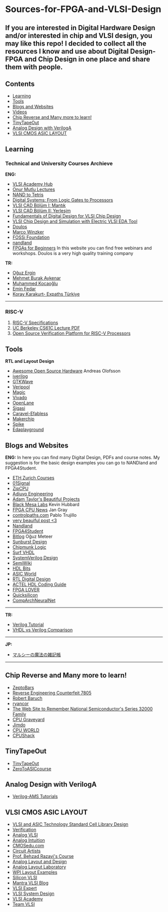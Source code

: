 # Sources-for-FPGA-and-VLSI-Design
If you are interested in Digital Hardware Design and/or interested in chip and VLSI design, you may like this repo! 
I decided to collect all the resources I know and use about Digital Design-FPGA and Chip Design in one place and share them with people.
-------------------------------------------------------------------------------------------------
## **Contents**

<!-- toc -->

- [Learning](#learning)
- [Tools](#tools)
- [Blogs and Websites](#blogs_and_websites)
- [Videos](#videos)
- [Chip Reverse and Many more to learn!](#chip_reverse_and_many_more_to_learn!)
- [TinyTapeOut](#tinytapeout)
- [Analog Design with VerilogA](#analog_design_with_veriloga)
- [VLSI CMOS ASIC LAYOUT](#vlsi_cmos_asic_layout)

<!-- tocstop -->


## Learning

### Technical and University Courses Archieve

**ENG:**
- [VLSI Academy Hub](https://www.youtube.com/c/VLSIAcademyhub)
- [Onur Mutlu Lectures](https://www.youtube.com/c/OnurMutluLectures)
- [NAND to Tetris](https://www.coursera.org/learn/build-a-computer)
- [Digital Systems: From Logic Gates to Processors](https://www.coursera.org/learn/digital-systems)
- [VLSI CAD Bölüm I: Mantık](https://www.coursera.org/learn/vlsi-cad-logic)
- [VLSI CAD Bölüm II: Yerleşim](https://www.coursera.org/learn/vlsi-cad-layout)
- [Fundamentals of Digital Design for VLSI Chip Design](https://www.coursera.org/learn/fundamentals-of-digital-design-for-vlsi-chip-design)
- [VLSI Chip Design and Simulation with Electric VLSI EDA Tool](https://www.coursera.org/learn/vlsi-chip-design-and-simulation-with-electric-vlsi-eda-tool)
- [Doulos](https://www.doulos.com/)
-  [Marco Winzker](https://www.youtube.com/@marcowinzker3682)
- [FOSSi Foundation](https://www.youtube.com/@FOSSiFoundation)
- [nandland](https://www.youtube.com/@Nandland)
- [FPGAs for Beginners](https://www.youtube.com/@FPGAsforBeginners)
In this website you can find free webinars and workshops. Doulos is a very high quality training company


**TR:**
- [Oğuz Ergin](https://www.youtube.com/@oguz_ergin)
- [Mehmet Burak Aykenar](https://www.youtube.com/@mehmetburakaykenar)
- [Muhammed Kocaoğlu](https://www.youtube.com/@muhammedkocaoglu)
- [Emin Fedar](https://www.youtube.com/@eminfedar)
- [Koray Karakurt- Expaths Türkiye](https://www.youtube.com/@Expaths)
----------------------------------------------------------------------------------------
### RISC-V
1.  [RISC-V Specifications](https://riscv.org/specifications/) 
2.  [UC Berkeley CS61C Lecture PDF](https://inst.eecs.berkeley.edu/~cs61c/resources/su18_lec/Lecture7.pdf)
3.  [Open Source Verification Platform for RISC-V Processors](https://riscv.org/wp-content/uploads/2019/12/12.10-16.10b-Open-Source-Verification-Platform-for-RISC-V-Processors.pdf)



## Tools
**RTL and Layout Design**
- [Awesome Open Source Hardware](https://github.com/aolofsson/awesome-opensource-hardware) Andreas Olofsson 
- [iverilog](https://github.com/steveicarus/iverilog)
- [GTKWave](https://gtkwave.sourceforge.net/)
- [Veripool](https://veripool.org/)
- [Magic](http://opencircuitdesign.com/magic/)
- [Vivado](https://www.xilinx.com/support/download.html)
- [OpenLane](https://github.com/The-OpenROAD-Project/OpenLane)
- [Sigasi](https://www.sigasi.com/)
- [Caravel-Efabless](https://platform.efabless.com/projects/12)
- [Makerchip](https://www.makerchip.com/)
- [Spike](https://chipyard.readthedocs.io/en/stable/Software/Spike.html)
- [Edaplayground](https://www.edaplayground.com/home)



## Blogs and Websites

**ENG:**
In here you can find many Digital Design, PDFs and course notes. 
My suggestion is for the basic design examples you can go to NANDland and FPGA4Student. 
- [ETH Zurich Courses](https://safari.ethz.ch/courses/)
- [01Signal](www.01signal.com)
- [ZipCPU](https://zipcpu.com/tutorial/)
- [Adiuvo Engineering](https://www.adiuvoengineering.com/)
- [Adam Taylor's Beautiful Projects](https://www.hackster.io/adam-taylor/projects)
- [Black Mesa Labs](https://blackmesalabs.wordpress.com/) Kevin Hubbard
- [FPGA CPU News](https://fpga.org/) Jan Gray
- [controlpaths.com](https://www.controlpaths.com/) Pablo Trujillo
- [very beauiful post <3](https://www.controlpaths.com/2023/05/20/simulation-of-dsp-algorithms-in-verilog/)
- [Nandland](https://nandland.com/)
- [FPGA4Student](https://www.fpga4student.com/)
- [Bitlog](https://bitlog.it/) Oğuz Meteer
- [Sunburst Design](https://www.sunburst-design.com/papers/)
- [Chipmunk Logic](https://chipmunklogic.com)
- [Surf VHDL](https://surf-vhdl.com/)
- [SystemVerilog Design](https://systemverilogdesign.com/)
- [SemiWiki](https://semiwiki.com/)
- [HDL Bits](https://hdlbits.01xz.net/wiki/Main_Page)
- [ASIC World](https://www.asic-world.com/verilog/index.html)
- [RTL Digital Design](https://rtldigitaldesign.blogspot.com/)
- [ACTEL HDL Coding Guide](https://ww1.microchip.com/downloads/aemdocuments/documents/fpga/ProductDocuments/UserGuides/hdlcode_ug.pdf)
- [FPGA LOVER](https://www.fpgalover.com/)
- [Quicksilicon](https://quicksilicon.in/)
- [CompArchNeuralNet](https://yycho0108.github.io/CompArchNeuralNet/#links)

-------------------------------------------------------------------------------

**TR:**
- [Verilog Tutorial](https://www.mcu-turkey.com/wp-content/uploads/2012/02/Verilog-Tutorial.pdf)
- [VHDL vs Verilog Comparison](https://www.mehmetburakaykenar.com/vhdl-vs-verilog-not-which-is-better-comparison/)

-----------------------------------------------------------------------

**JP:**
- [マルシーの魔法の雑記帳](https://marsee101.web.fc2.com/index.html)


---------------------------------------------------------------------------------

## Chip Reverse and Many more to learn!
- [ZeptoBars](https://zeptobars.com/en/)
- [Reverse Engineering Counterfeit 7805](https://www.righto.com/2014/09/reverse-engineering-counterfeit-7805.html)
- [Robert Baruch](https://www.youtube.com/@RobertBaruch)
- [ryancor](https://ryancor.medium.com/)
- [The Web Site to Remember National Semiconductor's Series 32000 Family](http://cpu-ns32k.net/index.html)
- [CPU Graveyard](https://happytrees.org/dieshots/Main_Page)
- [Jimdo](https://cpumuseum.jimdofree.com/)
- [CPU WORLD](https://www.cpu-world.com/forum/viewtopic.php?t=21226)
- [CPUShack](https://www.cpushack.com/)

  


## TinyTapeOut
- [TinyTapeOut](https://tinytapeout.com/)
- [ZeroToASICcourse](https://www.youtube.com/@ZeroToASICcourse)
  

## Analog Design with VerilogA
- [Verilog-AMS Tutorials](https://verilogams.com/tutorials/vloga-intro.html)



## VLSI CMOS ASIC LAYOUT
- [VLSI and ASIC Technology Standard Cell Library Design](https://www.vlsitechnology.org/)
- [Verification](https://github.com/sandarm-1/VSDIAT_Physical_Verification_Sky130)
- [Analog VLSI](https://vlsiresources.com/analogvlsi/)
- [Analog Intuition](https://rlcanalog.blogspot.com/p/basics-of-charge-conservation.html)
- [CMOSedu.com](https://cmosedu.com/)
- [Circuit Artists](https://circuit-artists.com/posts/)
- [Prof. Behzad Razavi's Course](https://www.youtube.com/playlist?list=PLyYrySVqmyVPzvVlPW-TTzHhNWg1J_0LU)
- [Analog Layout and Design](https://www.youtube.com/channel/UCBVINEwQ_dba3FaatbXVAug/playlists)
- [Analog Layout Laboratory](https://www.youtube.com/c/AnalogLayout/playlists)
- [WPI Layout Examples](https://acoustics.sabanciuniv.edu/cds/)
- [Silicon VLSI](https://siliconvlsi.com/)
- [Mantra VLSI Blog](https://mantravlsi.blogspot.com/)
- [VLSI Expert](https://www.vlsi-expert.com/?m=1)
- [VLSI System Design](https://www.vlsisystemdesign.com/)
- [VLSI Academy](http://www.vlsiacademy.org)
- [Team VLSI](https://teamvlsi.com/)
